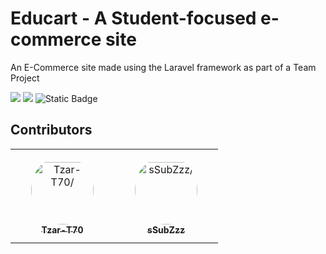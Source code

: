 # Educart - A Student-focused e-commerce site

An E-Commerce site made using the Laravel framework as part of a Team Project

![](https://img.shields.io/badge/Laravel-FF2D20?style=for-the-badge&logo=laravel&logoColor=white) ![](https://img.shields.io/badge/Trello-0052CC?style=for-the-badge&logo=trello&logoColor=white)
![Static Badge](https://img.shields.io/badge/Made_With-VS_Code-blue)

## Contributors

<table>
    <tr>
        <td align="center" style="word-wrap: break-word; width: 150.0; height: 150.0">
            <a href=https://github.com/Tzar-T70>
                <img src=https://avatars.githubusercontent.com/u/183425033?v=4 width="100;"  style="border-radius:50%;align-items:center;justify-content:center;overflow:hidden;padding-top:10px" alt=Tzar-T70/>
                <br />
                <sub style="font-size:14px"><b>Tzar-T70</b></sub>
            </a>
        </td>
        <td align="center" style="word-wrap: break-word; width: 150.0; height: 150.0">
            <a href=https://github.com/sSubZzz>
                <img src=https://avatars.githubusercontent.com/u/185355109?v=4 width="100;"  style="border-radius:50%;align-items:center;justify-content:center;overflow:hidden;padding-top:10px" alt=sSubZzz/>
                <br />
                <sub style="font-size:14px"><b>sSubZzz</b></sub>
            </a>
        </td>
    </tr>
</table>